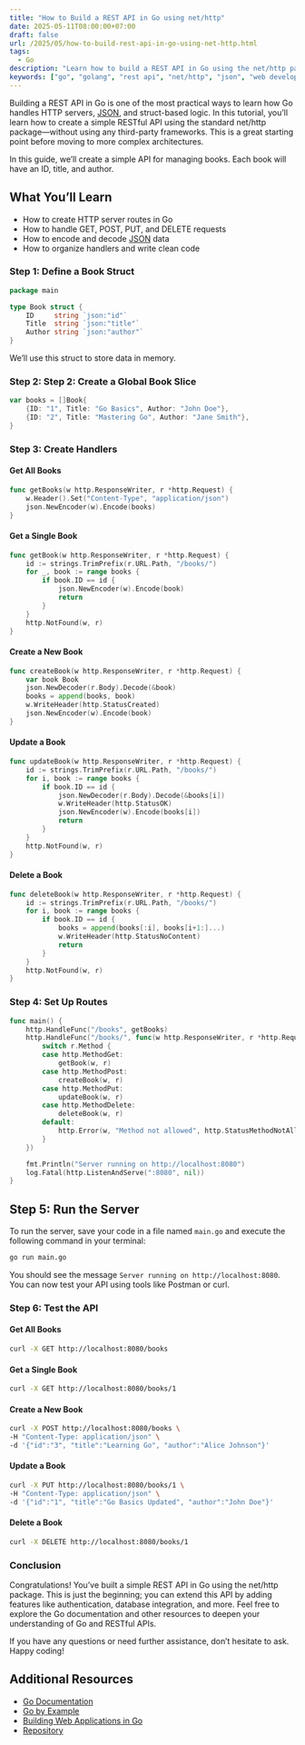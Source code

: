 ```yaml
---
title: "How to Build a REST API in Go using net/http"
date: 2025-05-11T08:00:00+07:00
draft: false
url: /2025/05/how-to-build-rest-api-in-go-using-net-http.html
tags:
  - Go
description: "Learn how to build a REST API in Go using the net/http package. This guide covers the basics of setting up a server, handling requests, and returning JSON responses."
keywords: ["go", "golang", "rest api", "net/http", "json", "web development"]
---
```


Building a REST API in Go is one of the most practical ways to learn how Go handles HTTP servers, [JSON](https://www.buanacoding.com/2025/04/working-with-json-in-go-encode-decode.html), and struct-based logic. In this tutorial, you’ll learn how to create a simple RESTful API using the standard net/http package—without using any third-party frameworks. This is a great starting point before moving to more complex architectures.

In this guide, we’ll create a simple API for managing books. Each book will have an ID, title, and author.

## What You’ll Learn
  - How to create HTTP server routes in Go
  - How to handle GET, POST, PUT, and DELETE requests
  - How to encode and decode [JSON](https://www.buanacoding.com/2025/04/working-with-json-in-go-encode-decode.html) data
  - How to organize handlers and write clean code

### Step 1: Define a Book Struct
```go
package main

type Book struct {
    ID     string `json:"id"`
    Title  string `json:"title"`
    Author string `json:"author"`
}
```
We’ll use this struct to store data in memory.

### Step 2: Step 2: Create a Global Book Slice
```go
var books = []Book{
    {ID: "1", Title: "Go Basics", Author: "John Doe"},
    {ID: "2", Title: "Mastering Go", Author: "Jane Smith"},
}
```

### Step 3: Create Handlers

#### Get All Books
```go
func getBooks(w http.ResponseWriter, r *http.Request) {
    w.Header().Set("Content-Type", "application/json")
    json.NewEncoder(w).Encode(books)
}
```

#### Get a Single Book
```go
func getBook(w http.ResponseWriter, r *http.Request) {
    id := strings.TrimPrefix(r.URL.Path, "/books/")
    for _, book := range books {
        if book.ID == id {
            json.NewEncoder(w).Encode(book)
            return
        }
    }
    http.NotFound(w, r)
}
```

#### Create a New Book
```go
func createBook(w http.ResponseWriter, r *http.Request) {
    var book Book
    json.NewDecoder(r.Body).Decode(&book)
    books = append(books, book)
    w.WriteHeader(http.StatusCreated)
    json.NewEncoder(w).Encode(book)
}
```

#### Update a Book
```go
func updateBook(w http.ResponseWriter, r *http.Request) {
    id := strings.TrimPrefix(r.URL.Path, "/books/")
    for i, book := range books {
        if book.ID == id {
            json.NewDecoder(r.Body).Decode(&books[i])
            w.WriteHeader(http.StatusOK)
            json.NewEncoder(w).Encode(books[i])
            return
        }
    }
    http.NotFound(w, r)
}
```

#### Delete a Book
```go
func deleteBook(w http.ResponseWriter, r *http.Request) {
    id := strings.TrimPrefix(r.URL.Path, "/books/")
    for i, book := range books {
        if book.ID == id {
            books = append(books[:i], books[i+1:]...)
            w.WriteHeader(http.StatusNoContent)
            return
        }
    }
    http.NotFound(w, r)
}
```

### Step 4: Set Up Routes
```go
func main() {
    http.HandleFunc("/books", getBooks)
    http.HandleFunc("/books/", func(w http.ResponseWriter, r *http.Request) {
        switch r.Method {
        case http.MethodGet:
            getBook(w, r)
        case http.MethodPost:
            createBook(w, r)
        case http.MethodPut:
            updateBook(w, r)
        case http.MethodDelete:
            deleteBook(w, r)
        default:
            http.Error(w, "Method not allowed", http.StatusMethodNotAllowed)
        }
    })

    fmt.Println("Server running on http://localhost:8080")
    log.Fatal(http.ListenAndServe(":8080", nil))
}
```

## Step 5: Run the Server
To run the server, save your code in a file named `main.go` and execute the following command in your terminal:
```bash
go run main.go
```
You should see the message `Server running on http://localhost:8080`.
You can now test your API using tools like Postman or curl.
### Step 6: Test the API
#### Get All Books
```bash
curl -X GET http://localhost:8080/books
```
#### Get a Single Book
```bash
curl -X GET http://localhost:8080/books/1
```
#### Create a New Book
```bash
curl -X POST http://localhost:8080/books \
-H "Content-Type: application/json" \
-d '{"id":"3", "title":"Learning Go", "author":"Alice Johnson"}'
```
#### Update a Book
```bash
curl -X PUT http://localhost:8080/books/1 \
-H "Content-Type: application/json" \
-d '{"id":"1", "title":"Go Basics Updated", "author":"John Doe"}'
```
#### Delete a Book
```bash
curl -X DELETE http://localhost:8080/books/1
```
### Conclusion
Congratulations! You’ve built a simple REST API in Go using the net/http package. This is just the beginning; you can extend this API by adding features like authentication, database integration, and more.
Feel free to explore the Go documentation and other resources to deepen your understanding of Go and RESTful APIs.

If you have any questions or need further assistance, don’t hesitate to ask. Happy coding!
## Additional Resources
- [Go Documentation](https://golang.org/doc/)
- [Go by Example](https://gobyexample.com/)
- [Building Web Applications in Go](https://golang.org/doc/articles/wiki/)
- [Repository](https://github.com/wikukarno/blog-source-code)
